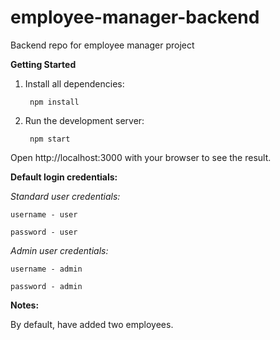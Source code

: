 # employee-manager-backend

Backend repo for employee manager project


**Getting Started**

1. Install all dependencies:

        npm install


2. Run the development server:

        npm start

Open http://localhost:3000 with your browser to see the result.


**Default login credentials:**

*Standard user credentials:*

    username - user

    password - user


*Admin user credentials:*

    username - admin

    password - admin

**Notes:**

By default, have added two employees.
